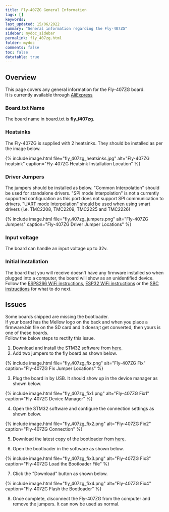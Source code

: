 ```yaml
---
title: Fly-407ZG General Information
tags: []
keywords: 
last_updated: 15/06/2022
summary: "General information regarding the Fly-407ZG"
sidebar: mydoc_sidebar
permalink: fly_407zg.html
folder: mydoc
comments: false
toc: false
datatable: true
---
```


## Overview

This page covers any general information for the Fly-407ZG board.  
It is currently available through [AliExpress](https://www.aliexpress.com/item/4000609195834.html)

### Board.txt Name

The board name in board.txt is **fly_f407zg**.

### Heatsinks

The Fly-407ZG is supplied with 2 heatsinks. They should be installed as per the image below.

{% include image.html file="fly_407zg_heatsinks.jpg" alt="Fly-407ZG heatsink" caption="Fly-407ZG Heatsink Installation Location" %}

### Driver Jumpers

The jumpers should be installed as below. "Common Interpolation" should be used for standalone drivers. "SPI mode Interpolation" is not a currently supported configuration as this port does not support SPI communication to drivers. "UART mode Interpolation" should be used when using smart drivers (i.e. TMC2208, TMC2209, TMC2225 and TMC2226)

{% include image.html file="fly_407zg_jumpers.png" alt="Fly-407ZG Jumpers" caption="Fly-407ZG Driver Jumper Locations" %}

### Input voltage

The board can handle an input voltage up to 32v.

### Initial Installation

The board that you will receive doesn't have any firmware installed so when plugged into a computer, the board will show as an unidentified device.
Follow the [ESP8266 WiFi instructions](fly_407zg_connected_wifi_8266.html), [ESP32 WiFi instructions](fly_407zg_connected_wifi_32.html) or the [SBC instructions](fly_407zg_connected_sbc.html) for what to do next.

## Issues

Some boards shipped are missing the bootloader.  
If your board has the Mellow logo on the back and when you place a firmware.bin file on the SD card and it doesn;t get converted, then yours is one of these boards.  
Follow the below steps to rectify this issue.  

1. Download and install the STM32 software from [here](https://www.stmicroelectronics.com.cn/content/st_com/en/products/development-tools/software-development-tools/stm32-software-development-tools/stm32-programmers/stm32cubeprog.html).  
2. Add two jumpers to the fly board as shown below.

{% include image.html file="fly_407zg_fix.png" alt="Fly-407ZG Fix" caption="Fly-407ZG Fix Jumper Locations" %}

3. Plug the board in by USB. It should show up in the device manager as shown below.

{% include image.html file="fly_407zg_fix1.png" alt="Fly-407ZG Fix1" caption="Fly-407ZG Device Manager" %}

4. Open the STM32 software and configure the connection settings as shown below.  

{% include image.html file="fly_407zg_fix2.png" alt="Fly-407ZG Fix2" caption="Fly-407ZG Connection" %}

5. Download the latest copy of the bootloader from [here](https://github.com/FLYmaker/f407bootloader/releases/).  

6. Open the bootloader in the software as shown below.  

{% include image.html file="fly_407zg_fix3.png" alt="Fly-407ZG Fix3" caption="Fly-407ZG Load the Bootloader File" %}

7. Click the "Download" button as shown below.  

{% include image.html file="fly_407zg_fix4.png" alt="Fly-407ZG Fix4" caption="Fly-407ZG Flash the Bootloader" %}

8. Once complete, disconnect the Fly-407ZG from the computer and remove the jumpers. It can now be used as normal.  